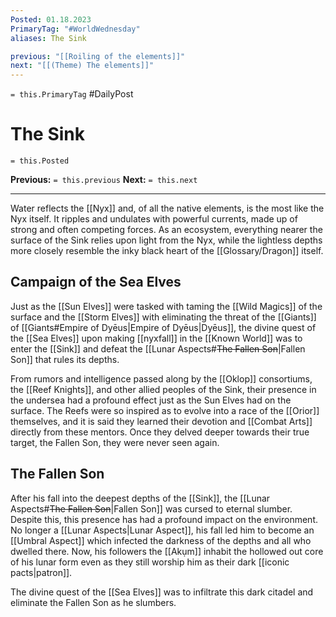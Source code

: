 ```yaml
---
Posted: 01.18.2023
PrimaryTag: "#WorldWednesday"
aliases: The Sink

previous: "[[Roiling of the elements]]"
next: "[[(Theme) The elements]]"
---
```

`= this.PrimaryTag` #DailyPost 
# The Sink
`= this.Posted`

**Previous:** `= this.previous`
**Next:** `= this.next`

---

Water reflects the [[Nyx]] and, of all the native elements, is the most like the Nyx itself. It ripples and undulates with powerful currents, made up of strong and often competing forces. As an ecosystem, everything nearer the surface of the Sink relies upon light from the Nyx, while the lightless depths more closely resemble the inky black heart of the [[Glossary/Dragon]] itself.

## Campaign of the Sea Elves

Just as the [[Sun Elves]] were tasked with taming the [[Wild Magics]] of the surface and the [[Storm Elves]] with eliminating the threat of the [[Giants]] of [[Giants#Empire of Dyēus|Empire of Dyēus|Dyēus]], the divine quest of the [[Sea Elves]] upon making [[nyxfall]] in the [[Known World]] was to enter the [[Sink]] and defeat the [[Lunar Aspects#<strike>The Fallen Son</strike>|Fallen Son]] that rules its depths.

From rumors and intelligence passed along by the [[Oklop]] consortiums, the [[Reef Knights]], and other allied peoples of the Sink, their presence in the undersea had a profound effect just as the Sun Elves had on the surface. The Reefs were so inspired as to evolve into a race of the [[Orior]] themselves, and it is said they learned their devotion and [[Combat Arts]] directly from these mentors. Once they delved deeper towards their true target, the Fallen Son, they were never seen again.

## The Fallen Son

After his fall into the deepest depths of the [[Sink]], the [[Lunar Aspects#<strike>The Fallen Son</strike>|Fallen Son]] was cursed to eternal slumber. Despite this, this presence has had a profound impact on the environment. No longer a [[Lunar Aspects|Lunar Aspect]], his fall led him to become an [[Umbral Aspect]] which infected the darkness of the depths and all who dwelled there. Now, his followers the [[Akụm]] inhabit the hollowed out core of his lunar form even as they still worship him as their dark [[iconic pacts|patron]].

The divine quest of the [[Sea Elves]] was to infiltrate this dark citadel and eliminate the Fallen Son as he slumbers.